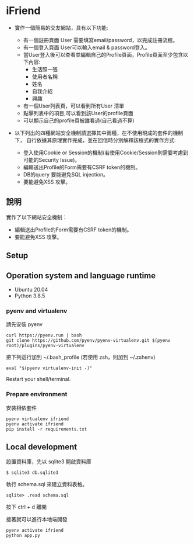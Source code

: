 # iFriend


- 實作一個簡易的交友網站，具有以下功能:
  - 有一個註冊頁面 User 需要填寫email/password，以完成註冊流程。
  - 有一個登入頁面 User可以輸入email & password登入。
  - 當User登入後可以查看並編輯自己的Profile頁面，Profile頁面至少包含以下內容:
    - 生活照一張
    - 使用者名稱
    - 姓名
    - 自我介紹
    - 興趣
  - 有一個User列表頁，可以看到所有User  清單
  - 點擊列表中的項目,可以看到該User的profile頁面
  - 可以顯示自己的profile頁被誰看過(自己看過不算)

- 以下列出的四種網站安全機制請選擇其中兩種，在不使用現成的套件的機制下，
  自行依據其原理實作完成，並在回信時分別解釋該程式的實作方式:
  - 登入使用Cookie or Session的機制(若使用Cookie/Session則需要考慮到可能的Security Issue)。
  - 編輯送出Profile的Form需要有CSRF token的機制。
  - DB的query 要能避免SQL injection。
  - 要能避免XSS 攻擊。

## 說明

實作了以下網站安全機制：

 - 編輯送出Profile的Form需要有CSRF token的機制。
 - 要能避免XSS 攻擊。

## Setup

## Operation system and language runtime

- Ubuntu 20.04
- Python 3.8.5

### pyenv and virtualenv

請先安裝 pyenv

```
curl https://pyenv.run | bash
git clone https://github.com/pyenv/pyenv-virtualenv.git $(pyenv root)/plugins/pyenv-virtualenv
```

把下列這行加到 ~/.bash_profile (若使用 zsh，則加到 ~/.zshenv)

```
eval "$(pyenv virtualenv-init -)"
```

Restart your shell/terminal.

### Prepare environment

安裝相依套件

```
pyenv virtualenv ifriend
pyenv activate ifriend
pip install -r requirements.txt
```

## Local development

設置資料庫，先以 sqlite3 開啟資料庫
```
$ sqlite3 db.sqlite3
```

執行 schema.sql 來建立資料表格。
```
sqlite> .read schema.sql
```

按下 ctrl + d 離開

接著就可以進行本地端開發
```
pyenv activate ifriend
python app.py
```

